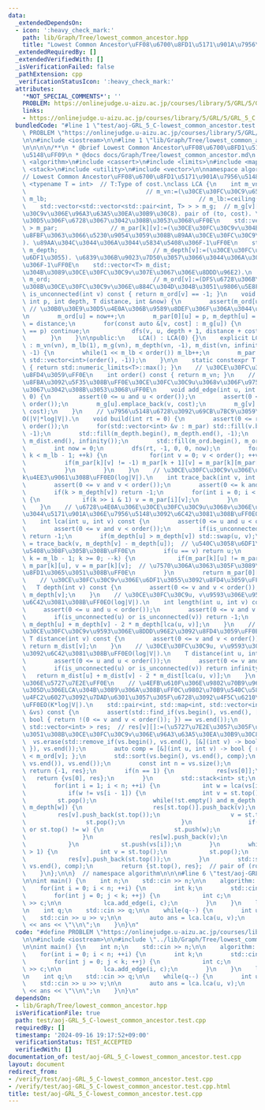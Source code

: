 ```yaml
---
data:
  _extendedDependsOn:
  - icon: ':heavy_check_mark:'
    path: lib/Graph/Tree/lowest_common_ancestor.hpp
    title: "Lowest Common Ancestor\uFF08\u6700\u8FD1\u5171\u901A\u7956\u5148\uFF09"
  _extendedRequiredBy: []
  _extendedVerifiedWith: []
  _isVerificationFailed: false
  _pathExtension: cpp
  _verificationStatusIcon: ':heavy_check_mark:'
  attributes:
    '*NOT_SPECIAL_COMMENTS*': ''
    PROBLEM: https://onlinejudge.u-aizu.ac.jp/courses/library/5/GRL/5/GRL_5_C
    links:
    - https://onlinejudge.u-aizu.ac.jp/courses/library/5/GRL/5/GRL_5_C
  bundledCode: "#line 1 \"test/aoj-GRL_5_C-lowest_common_ancestor.test.cpp\"\n#define\
    \ PROBLEM \"https://onlinejudge.u-aizu.ac.jp/courses/library/5/GRL/5/GRL_5_C\"\
    \n\n#include <iostream>\n\n#line 1 \"lib/Graph/Tree/lowest_common_ancestor.hpp\"\
    \n\n\n\n/**\n * @brief Lowest Common Ancestor\uFF08\u6700\u8FD1\u5171\u901A\u7956\
    \u5148\uFF09\n * @docs docs/Graph/Tree/lowest_common_ancestor.md\n */\n\n#include\
    \ <algorithm>\n#include <cassert>\n#include <limits>\n#include <map>\n#include\
    \ <stack>\n#include <utility>\n#include <vector>\n\nnamespace algorithm {\n\n\
    // Lowest Common Ancestor\uFF08\u6700\u8FD1\u5171\u901A\u7956\u5148\uFF09.\ntemplate\
    \ <typename T = int>  // T:Type of cost.\nclass LCA {\n    int m_vn;         \
    \                                  // m_vn:=(\u30CE\u30FC\u30C9\u6570).\n    int\
    \ m_lb;                                           // m_lb:=ceiling(log2(vn)).\n\
    \    std::vector<std::vector<std::pair<int, T> > > m_g;  // m_g[v][]:=(\u30CE\u30FC\
    \u30C9v\u306E\u96A3\u63A5\u30EA\u30B9\u30C8). pair of (to, cost). \u30B0\u30E9\
    \u30D5\u306F\u6728\u3067\u3042\u308B\u3053\u3068\uFF0E\n    std::vector<std::vector<int>\
    \ > m_par;               // m_par[k][v]:=(\u30CE\u30FC\u30C9v\u304B\u30892^k\u56DE\
    \u8FBF\u3063\u3066\u5230\u9054\u3059\u308B\u89AA\u30CE\u30FC\u30C9\u756A\u53F7\
    ). \u89AA\u304C\u3044\u306A\u3044\u5834\u5408\u306F-1\uFF0E\n    std::vector<int>\
    \ m_depth;                           // m_depth[v]:=(\u30CE\u30FC\u30C9v\u306E\
    \u6DF1\u3055). \u6839\u306B\u9023\u7D50\u3057\u3066\u3044\u306A\u3044\u5834\u5408\
    \u306F-1\uFF0E\n    std::vector<T> m_dist;                              // m_dist[v]:=(\u6839\
    \u304B\u3089\u30CE\u30FC\u30C9v\u307E\u3067\u306E\u8DDD\u96E2).\n    std::vector<int>\
    \ m_ord;                             // m_ord[v]:=(DFS\u6728\u306B\u304A\u3051\
    \u308B\u30CE\u30FC\u30C9v\u306E\u884C\u304D\u304B\u3051\u9806\u5E8F).\n\n    bool\
    \ is_unconnected(int v) const { return m_ord[v] == -1; }\n    void dfs(int u,\
    \ int p, int depth, T distance, int &now) {\n        assert(m_ord[u] == -1); \
    \ // \u30B0\u30E9\u30D5\u4E0A\u306B\u9589\u8DEF\u306F\u306A\u3044\u3053\u3068\uFF0E\
    \n        m_ord[u] = now++;\n        m_par[0][u] = p, m_depth[u] = depth, m_dist[u]\
    \ = distance;\n        for(const auto &[v, cost] : m_g[u]) {\n            if(v\
    \ == p) continue;\n            dfs(v, u, depth + 1, distance + cost, now);\n \
    \       }\n    }\n\npublic:\n    LCA() : LCA(0) {}\n    explicit LCA(size_t vn)\
    \ : m_vn(vn), m_lb(1), m_g(vn), m_depth(vn, -1), m_dist(vn, infinity()), m_ord(vn,\
    \ -1) {\n        while(1 << m_lb < order()) m_lb++;\n        m_par.assign(m_lb,\
    \ std::vector<int>(order(), -1));\n    }\n\n    static constexpr T infinity()\
    \ { return std::numeric_limits<T>::max(); }\n    // \u30CE\u30FC\u30C9\u6570\u3092\
    \u8FD4\u3059\uFF0E\n    int order() const { return m_vn; }\n    // \u7121\u5411\
    \u8FBA\u3092\u5F35\u308B\uFF0E\u30CE\u30FC\u30C9u\u3068v\u306F\u975E\u9023\u7D50\
    \u3067\u3042\u308B\u3053\u3068\uFF0E\n    void add_edge(int u, int v, T cost =\
    \ 0) {\n        assert(0 <= u and u < order());\n        assert(0 <= v and v <\
    \ order());\n        m_g[u].emplace_back(v, cost);\n        m_g[v].emplace_back(u,\
    \ cost);\n    }\n    // \u7956\u5148\u6728\u3092\u69CB\u7BC9\u3059\u308B\uFF0E\
    O(|V|*log|V|).\n    void build(int rt = 0) {\n        assert(0 <= rt and rt <\
    \ order());\n        for(std::vector<int> &v : m_par) std::fill(v.begin(), v.end(),\
    \ -1);\n        std::fill(m_depth.begin(), m_depth.end(), -1);\n        std::fill(m_dist.begin(),\
    \ m_dist.end(), infinity());\n        std::fill(m_ord.begin(), m_ord.end(), -1);\n\
    \        int now = 0;\n        dfs(rt, -1, 0, 0, now);\n        for(int k = 0;\
    \ k < m_lb - 1; ++k) {\n            for(int v = 0; v < order(); ++v) {\n     \
    \           if(m_par[k][v] != -1) m_par[k + 1][v] = m_par[k][m_par[k][v]];\n \
    \           }\n        }\n    }\n    // \u30CE\u30FC\u30C9v\u306E\u7956\u5148\u3092\
    k\u4EE3\u9061\u308B\uFF0EO(log|V|).\n    int trace_back(int v, int k) const {\n\
    \        assert(0 <= v and v < order());\n        assert(0 <= k and k < order());\n\
    \        if(k > m_depth[v]) return -1;\n        for(int i = 0; i < m_lb; ++i)\
    \ {\n            if(k >> i & 1) v = m_par[i][v];\n        }\n        return v;\n\
    \    }\n    // \u6728\u4E0A\u306E\u30CE\u30FC\u30C9u\u3068v\u306E\u6700\u3082\u8FD1\
    \u3044\u5171\u901A\u306E\u7956\u5148\u3092\u6C42\u3081\u308B\uFF0EO(log|V|).\n\
    \    int lca(int u, int v) const {\n        assert(0 <= u and u < order());\n\
    \        assert(0 <= v and v < order());\n        if(is_unconnected(u) or is_unconnected(v))\
    \ return -1;\n        if(m_depth[u] > m_depth[v]) std::swap(u, v);\n        v\
    \ = trace_back(v, m_depth[v] - m_depth[u]);  // \u540C\u3058\u6DF1\u3055\u306B\
    \u5408\u308F\u305B\u308B\uFF0E\n        if(u == v) return u;\n        for(int\
    \ k = m_lb - 1; k >= 0; --k) {\n            if(m_par[k][u] != m_par[k][v]) u =\
    \ m_par[k][u], v = m_par[k][v];  // \u7570\u306A\u3063\u305F\u3089\u6839\u306B\
    \u8FD1\u3065\u3051\u308B\uFF0E\n        }\n        return m_par[0][u];\n    }\n\
    \    // \u30CE\u30FC\u30C9v\u306E\u6DF1\u3055\u3092\u8FD4\u3059\uFF0EO(1).\n \
    \   T depth(int v) const {\n        assert(0 <= v and v < order());\n        return\
    \ m_depth[v];\n    }\n    // \u30CE\u30FC\u30C9u, v\u9593\u306E\u9577\u3055\u3092\
    \u6C42\u3081\u308B\uFF0EO(log|V|).\n    int length(int u, int v) const {\n   \
    \     assert(0 <= u and u < order());\n        assert(0 <= v and v < order());\n\
    \        if(is_unconnected(u) or is_unconnected(v)) return -1;\n        return\
    \ m_depth[u] + m_depth[v] - 2 * m_depth[lca(u, v)];\n    }\n    // \u6839\u3068\
    \u30CE\u30FC\u30C9v\u9593\u306E\u8DDD\u96E2\u3092\u8FD4\u3059\uFF0EO(1).\n   \
    \ T distance(int v) const {\n        assert(0 <= v and v < order());\n       \
    \ return m_dist[v];\n    }\n    // \u30CE\u30FC\u30C9u, v\u9593\u306E\u8DDD\u96E2\
    \u3092\u6C42\u3081\u308B\uFF0EO(log|V|).\n    T distance(int u, int v) const {\n\
    \        assert(0 <= u and u < order());\n        assert(0 <= v and v < order());\n\
    \        if(is_unconnected(u) or is_unconnected(v)) return infinity();\n     \
    \   return m_dist[u] + m_dist[v] - 2 * m_dist[lca(u, v)];\n    }\n    // \u6728\
    \u306E\u5727\u7E2E\uFF0E\n    // \u4EFB\u610F\u306E\u9802\u70B9\u96C6\u5408\u3068\
    \u305D\u306ELCA\u304B\u3089\u306A\u308B\uFF0C\u9802\u70B9\u540C\u58EB\u306E\u95A2\
    \u4FC2\u6027\u3092\u7DAD\u6301\u3057\u305F\u6728\u3092\u4F5C\u6210\u3059\u308B\
    \uFF0EO(K*log|V|).\n    std::pair<int, std::map<int, std::vector<int> > > auxiliary_tree(std::vector<int>\
    \ &vs) const {\n        assert(std::find_if(vs.begin(), vs.end(), [&](int v) ->\
    \ bool { return !(0 <= v and v < order()); }) == vs.end());\n        std::map<int,\
    \ std::vector<int> > res;  // res[v][]:=(\u5727\u7E2E\u3057\u305F\u6728\u306B\u304A\
    \u3051\u308B\u30CE\u30FC\u30C9v\u306E\u96A3\u63A5\u30EA\u30B9\u30C8).\n      \
    \  vs.erase(std::remove_if(vs.begin(), vs.end(), [&](int v) -> bool { return is_unconnected(v);\
    \ }), vs.end());\n        auto comp = [&](int u, int v) -> bool { return m_ord[u]\
    \ < m_ord[v]; };\n        std::sort(vs.begin(), vs.end(), comp);\n        vs.erase(std::unique(vs.begin(),\
    \ vs.end()), vs.end());\n        const int n = vs.size();\n        if(n == 0)\
    \ return {-1, res};\n        if(n == 1) {\n            res[vs[0]];\n         \
    \   return {vs[0], res};\n        }\n        std::stack<int> st;\n        st.push(vs[0]);\n\
    \        for(int i = 1; i < n; ++i) {\n            int w = lca(vs[i - 1], vs[i]);\n\
    \            if(w != vs[i - 1]) {\n                int v = st.top();\n       \
    \         st.pop();\n                while(!st.empty() and m_depth[st.top()] >\
    \ m_depth[w]) {\n                    res[st.top()].push_back(v);\n           \
    \         res[v].push_back(st.top());\n                    v = st.top();\n   \
    \                 st.pop();\n                }\n                if(st.empty()\
    \ or st.top() != w) {\n                    st.push(w);\n                    vs.push_back(w);\n\
    \                }\n                res[w].push_back(v);\n                res[v].push_back(w);\n\
    \            }\n            st.push(vs[i]);\n        }\n        while(st.size()\
    \ > 1) {\n            int v = st.top();\n            st.pop();\n            res[st.top()].push_back(v);\n\
    \            res[v].push_back(st.top());\n        }\n        std::sort(vs.begin(),\
    \ vs.end(), comp);\n        return {st.top(), res};  // pair of (root, tree).\n\
    \    }\n};\n\n}  // namespace algorithm\n\n\n#line 6 \"test/aoj-GRL_5_C-lowest_common_ancestor.test.cpp\"\
    \n\nint main() {\n    int n;\n    std::cin >> n;\n\n    algorithm::LCA lca(n);\n\
    \    for(int i = 0; i < n; ++i) {\n        int k;\n        std::cin >> k;\n\n\
    \        for(int j = 0; j < k; ++j) {\n            int c;\n            std::cin\
    \ >> c;\n\n            lca.add_edge(i, c);\n        }\n    }\n    lca.build();\n\
    \n    int q;\n    std::cin >> q;\n\n    while(q--) {\n        int u, v;\n    \
    \    std::cin >> u >> v;\n\n        auto ans = lca.lca(u, v);\n        std::cout\
    \ << ans << \"\\n\";\n    }\n}\n"
  code: "#define PROBLEM \"https://onlinejudge.u-aizu.ac.jp/courses/library/5/GRL/5/GRL_5_C\"\
    \n\n#include <iostream>\n\n#include \"../lib/Graph/Tree/lowest_common_ancestor.hpp\"\
    \n\nint main() {\n    int n;\n    std::cin >> n;\n\n    algorithm::LCA lca(n);\n\
    \    for(int i = 0; i < n; ++i) {\n        int k;\n        std::cin >> k;\n\n\
    \        for(int j = 0; j < k; ++j) {\n            int c;\n            std::cin\
    \ >> c;\n\n            lca.add_edge(i, c);\n        }\n    }\n    lca.build();\n\
    \n    int q;\n    std::cin >> q;\n\n    while(q--) {\n        int u, v;\n    \
    \    std::cin >> u >> v;\n\n        auto ans = lca.lca(u, v);\n        std::cout\
    \ << ans << \"\\n\";\n    }\n}\n"
  dependsOn:
  - lib/Graph/Tree/lowest_common_ancestor.hpp
  isVerificationFile: true
  path: test/aoj-GRL_5_C-lowest_common_ancestor.test.cpp
  requiredBy: []
  timestamp: '2024-09-16 19:17:52+09:00'
  verificationStatus: TEST_ACCEPTED
  verifiedWith: []
documentation_of: test/aoj-GRL_5_C-lowest_common_ancestor.test.cpp
layout: document
redirect_from:
- /verify/test/aoj-GRL_5_C-lowest_common_ancestor.test.cpp
- /verify/test/aoj-GRL_5_C-lowest_common_ancestor.test.cpp.html
title: test/aoj-GRL_5_C-lowest_common_ancestor.test.cpp
---
```

